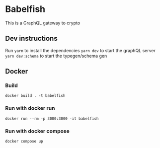 # Babelfish

This is a GraphQL gateway to crypto

## Dev instructions

Run
`yarn` to install the dependencies
`yarn dev` to start the graphQL server
`yarn dev:schema` to start the typegen/schema gen

## Docker

### Build
`docker build . -t babelfish`

### Run with docker run
`docker run --rm -p 3000:3000 -it babelfish`

### Run with docker compose
`docker compose up`
